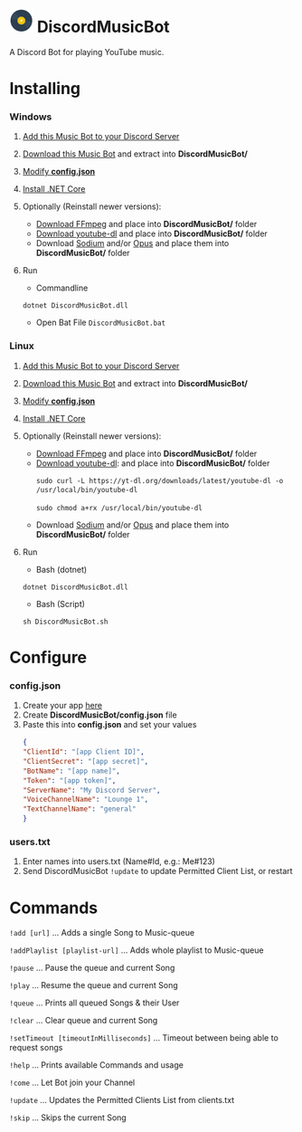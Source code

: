 # <img src="DiscordMusicBot/disc.png" width="42"> DiscordMusicBot
A Discord Bot for playing YouTube music.

# Installing
### Windows
1. [Add this Music Bot to your Discord Server](https://discordapp.com/oauth2/authorize?client_id=304226292545486849&scope=bot)
2. [Download this Music Bot](https://github.com/mrousavy/DiscordMusicBot/raw/master/Download/DiscordMusicBot.zip) and extract into **DiscordMusicBot/**
3. [Modify **config.json**](#configure)
4. [Install .NET Core](https://www.microsoft.com/net/download/core)
5. Optionally (Reinstall newer versions):
    * [Download FFmpeg](http://ffmpeg.zeranoe.com/builds/) and place into **DiscordMusicBot/** folder
    * [Download youtube-dl](https://rg3.github.io/youtube-dl/download.html) and place into **DiscordMusicBot/** folder
    * Download [Sodium](https://discord.foxbot.me/binaries/libsodium/) and/or [Opus](https://discord.foxbot.me/binaries/opus/) and place them into **DiscordMusicBot/** folder
6. Run
    * Commandline
    
    ```shell
    dotnet DiscordMusicBot.dll
    ```
    * Open Bat File
    `DiscordMusicBot.bat`

### Linux
1. [Add this Music Bot to your Discord Server](https://discordapp.com/oauth2/authorize?client_id=304226292545486849&scope=bot)
2. [Download this Music Bot](https://github.com/mrousavy/DiscordMusicBot/raw/master/Download/DiscordMusicBot.zip) and extract into **DiscordMusicBot/**
3. [Modify **config.json**](#configure)
4. [Install .NET Core](https://www.microsoft.com/net/download/linux)
5. Optionally (Reinstall newer versions):
    * [Download FFmpeg](https://ffmpeg.org/download.html#build-linux) and place into **DiscordMusicBot/** folder
    * [Download youtube-dl](https://rg3.github.io/youtube-dl/download.html): and place into **DiscordMusicBot/** folder
        ```shell
        sudo curl -L https://yt-dl.org/downloads/latest/youtube-dl -o /usr/local/bin/youtube-dl

        sudo chmod a+rx /usr/local/bin/youtube-dl
        ```
     * Download [Sodium](https://download.libsodium.org/doc/installation/) and/or [Opus](http://opus-codec.org/downloads/) and place them into **DiscordMusicBot/** folder
6. Run
    * Bash (dotnet)
    
    ```shell
    dotnet DiscordMusicBot.dll
    ```
    * Bash (Script)
    
    ```shell
    sh DiscordMusicBot.sh
    ```
    

# Configure
### config.json
1. Create your app [here](https://discordapp.com/developers/applications/me)
2. Create **DiscordMusicBot/config.json** file
3. Paste this into **config.json** and set your values
    ```json
    {
    "ClientId": "[app Client ID]",
    "ClientSecret": "[app secret]",
    "BotName": "[app name]",
    "Token": "[app token]",
    "ServerName": "My Discord Server",
    "VoiceChannelName": "Lounge 1",
    "TextChannelName": "general"
    }
    ```
    
### users.txt
1. Enter names into users.txt (Name#Id, e.g.: Me#123)
2. Send DiscordMusicBot `!update` to update Permitted Client List, or restart

# Commands

`!add [url]`                            ...     Adds a single Song to Music-queue

`!addPlaylist [playlist-url]`           ...     Adds whole playlist to Music-queue

`!pause`                                ...     Pause the queue and current Song

`!play`                                 ...     Resume the queue and current Song

`!queue`                                ...     Prints all queued Songs & their User

`!clear`                                ...     Clear queue and current Song

`!setTimeout [timeoutInMilliseconds]`   ...     Timeout between being able to request songs

`!help`                                 ...     Prints available Commands and usage

`!come`                                 ...     Let Bot join your Channel

`!update`                               ...     Updates the Permitted Clients List from clients.txt

`!skip`                                 ...     Skips the current Song
